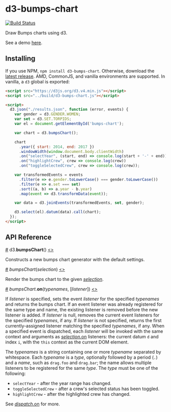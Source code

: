 # d3-bumps-chart

[![Build Status](https://travis-ci.org/johnwalley/d3-bumps-chart.svg?branch=master)](https://travis-ci.org/johnwalley/d3-bumps-chart)

Draw Bumps charts using d3.

See a demo [here](https://bl.ocks.org/johnwalley/a0734cf335b44365026adae40cce5945).

## Installing

If you use NPM, `npm install d3-bumps-chart`. Otherwise, download the [latest release](https://github.com/johnwalley/d3-bumps-chart/releases/latest). AMD, CommonJS, and vanilla environments are supported. In vanilla, a `d3` global is exported:

```html
<script src="https://d3js.org/d3.v4.min.js"></script>
<script src="../build/d3-bumps-chart.js"></script>

<script>
  d3.json("./results.json", function (error, events) {
    var gender = d3.GENDER.WOMEN;
    var set = d3.SET.TORPIDS;
    var el = document.getElementById('bumps-chart');

    var chart = d3.bumpsChart();

    chart
      .year({ start: 2014, end: 2017 })
      .windowWidth(window.document.body.clientWidth)
      .on("selectYear", (start, end) => console.log(start + '-' + end))
      .on("highlightCrew", crew => console.log(crew))
      .on("toggleSelectedCrew", crew => console.log(crew));

    var transformedEvents = events
      .filter(e => e.gender.toLowerCase() === gender.toLowerCase())
      .filter(e => e.set === set)
      .sort((a, b) => a.year - b.year)
      .map(event => d3.transformData(event));

    var data = d3.joinEvents(transformedEvents, set, gender);

    d3.select(el).datum(data).call(chart);
  });
</script>
```

## API Reference

<a name="bumpsChart" href="#bumpsChart">#</a> d3.<b>bumpsChart</b>() [<>](https://github.com/johnwalley/d3-bumps-chart/blob/master/src/chart.js 'Source')

Constructs a new bumps chart generator with the default settings.

<a name="bumpsChart" href="#bumpsChart">#</a> <i>bumpsChart</i>(<i>selection</i>) [<>](https://github.com/johnwalley/d3-bumps-chart/blob/master/src/chart.js#L43 'Source')

Render the bumps chart to the given _[selection](https://github.com/d3/d3-selection)_.

<a href="#bumpsChart_on" name="bumpsChart_on">#</a> <i>bumpsChart</i>.<b>on</b>(<i>typenames</i>, [<i>listener</i>]) [<>](https://github.com/johnwalley/d3-bumps-chart/blob/master/src/chart.js#L879 'Source')

If _listener_ is specified, sets the event _listener_ for the specified _typenames_ and returns the bumps chart. If an event listener was already registered for the same type and name, the existing listener is removed before the new listener is added. If _listener_ is null, removes the current event listeners for the specified _typenames_, if any. If _listener_ is not specified, returns the first currently-assigned listener matching the specified _typenames_, if any. When a specified event is dispatched, each _listener_ will be invoked with the same context and arguments as [_selection_.on](https://github.com/d3/d3-selection#selection_on) listeners: the current datum `d` and index `i`, with the `this` context as the current DOM element.

The _typenames_ is a string containing one or more _typename_ separated by whitespace. Each _typename_ is a _type_, optionally followed by a period (`.`) and a _name_, such as `drag.foo` and `drag.bar`; the name allows multiple listeners to be registered for the same _type_. The _type_ must be one of the following:

- `selectYear` - after the year range has changed.
- `toggleSelectedCrew` - after a crew's selected status has been toggled.
- `highlightCrew` - after the highlighted crew has changed.

See [_dispatch_.on](https://github.com/d3/d3-dispatch#dispatch_on) for more.
